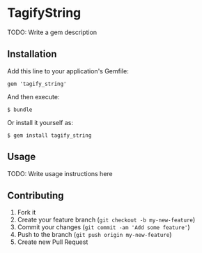 # TagifyString

TODO: Write a gem description

## Installation

Add this line to your application's Gemfile:

    gem 'tagify_string'

And then execute:

    $ bundle

Or install it yourself as:

    $ gem install tagify_string

## Usage

TODO: Write usage instructions here

## Contributing

1. Fork it
2. Create your feature branch (`git checkout -b my-new-feature`)
3. Commit your changes (`git commit -am 'Add some feature'`)
4. Push to the branch (`git push origin my-new-feature`)
5. Create new Pull Request
